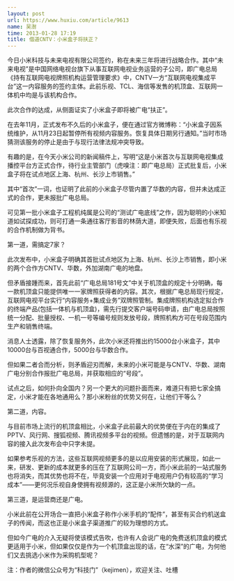 ```yaml
---
layout: post
url: https://www.huxiu.com/article/9613
name: 吴澍
time: 2013-01-28 17:19
title: 借道CNTV：小米盒子将扶正？
---
```

今日小米科技与未来电视有限公司签约，称在未来三年将进行战略合作。其中“未来电视”是中国网络电视台旗下从事互联网电视业务运营的子公司，即广电总局《持有互联网电视牌照机构运营管理要求》中，CNTV一方“互联网电视集成平台”这一内容服务的签约主体。此前乐视、TCL、海信等发售的机顶盒、互联网一体机中均是与该机构合作。

此次合作的达成，从侧面证实了小米盒子即将被广电“扶正”。

在去年11月，正式发布不久后的小米盒子，便在通过官方微博称：“小米盒子因系统维护，从11月23日起暂停所有视频内容服务。恢复具体日期另行通知。”当时市场猜测该服务的停止是由于与现行法律法规冲突导致。

有趣的是，在今天小米公司的新闻稿件上，写明“这是小米首次与互联网电视集成播控平台方正式合作，待行业主管部门（虎嗅注：即广电总局）正式批复后，小米盒子将在试点地区上海、杭州、长沙上市销售。”

其中“首次”一词，也证明了此前的小米盒子尽管内置了华数的内容，但并未达成正式的合作，更未报批广电总局。

可见第一批小米盒子工程机纯属是公司的“测试广电底线”之作，因为聪明的小米知道如试探成功，则可打通一条通往客厅影音的林荫大道，即便失败，后面也有乐视的合作机制做为背书。

第一道，需搞定7家？

此次发布中，小米盒子明确其首批试点地区为上海、杭州、长沙上市销售，即小米的两个合作方CNTV、华数，外加湖南广电的地盘。

但矛盾接踵而来，首先此前“广电总局181号文”中关于机顶盒的规定十分明确，每一款机顶盒只能提供唯一一家牌照获得者的内容。其次，根据广电总局现行规定，互联网电视平台实行“内容服务+集成业务”双牌照管制。集成牌照机构选定拟合作的终端产品(包括一体机与机顶盒)，需先行提交客户端号码申请，由广电总局按照统一分配、批量授权、一机一号等编号规则发放号段，牌照机构方可在号段范围内生产和销售终端。

消息人士透露，除了恢复服务外，此次小米还将推出约15000台小米盒子，其中10000台与百视通合作，5000台与华数合作。

但如果二者合而分析，则矛盾迎刃而解，未来的小米可能是与CNTV、华数、湖南广电分别合作报批广电总局，并获取相应的“号段”。

试点之后，如何扑向全国内？另一个更大的问题扑面而来，难道只有把七家全搞定，小米才能在各地通用么？那小米粉丝的优势又何在，让他们干等么？

第二道，内容。

与目前市场上流行的机顶盒相比，小米盒子此前最大的优势便在于内在的集成了PPTV、风行网、搜狐视频、腾讯视频多平台的视频。但遗憾的是，对于互联网内容的接入此次发布会中只字未提。

如果参考乐视的方法，这些互联网视频更多的是以应用安装的形式展现，如此一来，研发、更新的成本就更多的压在了互联网公司一方，而小米此前的一站式服务也将消失，而其优势也将不在，毕竟安装一个应用对于电视用户仍有较高的“学习成本”——更何况乐视自身使拥有视频源的，这正是小米所欠缺的一点。

第三道，是运营商还是广电。

小米此前在公开场合一直把小米盒子称作小米手机的“配件”，甚至有买合约机送盒子的传闻，而这也正是小米盒子渠道推广的较为理想的方式。

但如今广电的介入无疑将使该模式告吹，也许有人会说广电的免费送机顶盒的模式更适用于小米，但如果仅仅是作为一个机顶盒出现的话，在“水深”的广电，为何他们又去挑选小米作为采购机型呢？

注：作者的微信公众号为“科技门”（kejimen），欢迎关注、吐槽

